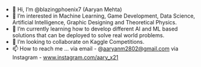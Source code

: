 - 👋 Hi, I’m @blazingphoenix7 (Aaryan Mehta)
- 👀 I’m interested in Machine Learning, Game Development, Data Science, Artificial Intelligence, Graphic Designing and Theoretical Physics.
- 🌱 I’m currently learning how to develop different AI and ML based solutions that can be deployed to solve real world problems.
- 👯 I’m looking to collaborate on Kaggle Competitions.
- 📫 How to reach me ... via email - @aaryanm2802@gmail.com
                         via Instagram - www.instagram.com/aary_x21
